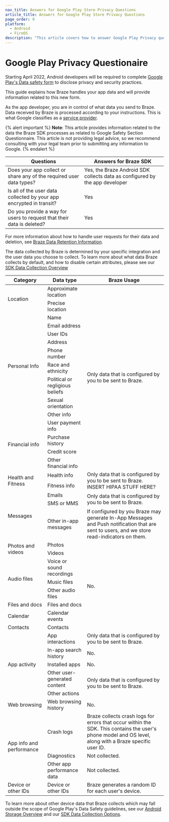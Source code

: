 ```yaml
---
nav_title: Answers for Google Play Store Privacy Questions
article_title: Answers for Google Play Store Privacy Questions
page_order: 9
platform: 
  - Android
  - FireOS
description: "This article covers how to answer Google Play Privacy questions"
---
```

<style>
table td {
    word-break: break-word;
}
</style>

# Google Play Privacy Questionaire

Starting April 2022, Android developers will be required to complete [Google Play's Data safety form](https://support.google.com/googleplay/android-developer/answer/10787469) to disclose privacy and security practices.

This guide explains how Braze handles your app data and will provide information related to this new form. 

As the app developer, you are in control of what data you send to Braze. Data received by Braze is processed according to your instructions. This is what Google classifies as a [service provider][3]. 

{% alert important %}
**Note**:  This article provides information related to the data the Braze SDK processes as related to Google Safety Section Questionnaire. This article is not providing legal advice, so we recommend consulting with your legal team prior to submitting any information to Google.
{% endalert %}


|Questions|Answers for Braze SDK|
|---|---|
|Does your app collect or share any of the required user data types?|Yes, the Braze Android SDK collects data as configured by the app developer|
|Is all of the user data collected by your app encrypted in transit?|Yes|
|Do you provide a way for users to request that their data is deleted?|Yes|

For more information about how to handle user requests for their data and deletion, see [Braze Data Retention Information][1].

The data collected by Braze is determined by your specific integration and the user data you choose to collect. To learn more about what data Braze collects by default, and how to disable certain attributes, please see our [SDK Data Collection Overview](https://www.braze.com/docs/user_guide/data_and_analytics/user_data_collection/sdk_data_collection/#minimum-integration)

<table id="datatypes">
    <thead>
        <tr>
            <th width="25%">Category</th>
            <th width="25%">Data type</th>
            <th width="50%">Braze Usage</th>
        </tr>
    </thead>
    <tbody>
        <tr>
            <td rowspan="2">Location</td>
            <td>Approximate location</td>
            <td rowspan="15">Only data that is configured by you to be sent to Braze.</td>
        </tr>
        <tr>
            <td>Precise location</td>
        </tr>
        <tr>
            <td rowspan="9">Personal Info</td>
            <td>Name</td>
        </tr>
        <tr>
            <td>Email address</td>
        </tr>
        <tr>
            <td>User IDs</td>
        </tr>
        <tr>
            <td>Address</td>
        </tr>
        <tr>
            <td>Phone number</td>
        </tr>
        <tr>
            <td>Race and ethnicity</td>
        </tr>
        <tr>
            <td>Political or regligious beliefs</td>
        </tr>
        <tr>
            <td>Sexual orientation</td>
        </tr>
        <tr>
            <td>Other info</td>
        </tr>
        <tr>
            <td rowspan="4">Financial info</td>
            <td>User payment info</td>
        </tr>
        <tr>
            <td>Purchase history</td>
        </tr>
        <tr>
            <td>Credit score</td>
        </tr>
        <tr>
            <td>Other financial info</td>      
        </tr>
        <tr>
            <td rowspan="2">Health and Fitness</td>
            <td>Health info</td>
            <td rowspan="2">Only data that is configured by you to be sent to Braze. INSERT HIPAA STUFF HERE?</td>
        </tr>
        <tr>
            <td>Fitness info</td>     
        </tr>
        <tr>
            <td rowspan="3">Messages</td>
            <td>Emails</td>
            <td rowspan="2">Only data that is configured by you to be sent to Braze.</td>
        </tr>
        <tr>
            <td>SMS or MMS</td>          
        </tr>
        <tr>
            <td>Other in-app messages</td>
            <td>If configured by you Braze may generate In-App Messages and Push notification that are sent to users, and we store read-indicators on them.</td>
        </tr>
        <tr>
            <td rowspan="2">Photos and videos</td>
            <td>Photos</td>
            <td rowspan="8">No.</td>
        </tr>
        <tr>
            <td>Videos</td>
        </tr>
        <tr>
            <td rowspan="3">Audio files</td>
            <td>Voice or sound recordings</td>
        </tr>        
        <tr>
            <td>Music files</td>
        </tr>
        <tr>
            <td>Other audio files</td>
        </tr>
        <tr>
            <td>Files and docs</td>
            <td>Files and docs</td>
        </tr>
        <tr>
            <td>Calendar</td>
            <td>Calendar events</td>
        </tr>
        <tr>
            <td>Contacts</td>
            <td>Contacts</td>
        </tr>
        <tr>
            <td rowspan="5">App activity</td>
            <td>App interactions</td>
            <td>Only data that is configured by you to be sent to Braze.</td>
        </tr>
        <tr>
            <td>In-app search history</td>
            <td>No.</td>            
        </tr>
        <tr>
            <td>Installed apps</td>
            <td>No.</td>            
        </tr>
        <tr>
            <td>Other user-generated content</td>
            <td rowspan="2">Only data that is configured by you to be sent to Braze.</td>            
        </tr>
        <tr>
            <td>Other actions</td>
        </tr>
        <tr>
            <td>Web browsing</td>
            <td>Web browsing history</td>
            <td>No.</td>
        </tr>
        <tr>
            <td rowspan="3">App info and performance</td>
            <td>Crash logs</td>
            <td>Braze collects crash logs for errors that occur within the SDK. This contains the user's phone model and OS level, along with a Braze specific user ID.</td>
        </tr>
        <tr>
            <td>Diagnostics</td>
            <td>Not collected.</td>            
        </tr>
        <tr>
            <td>Other app performance data</td>
            <td>Not collected.</td>
        </tr>
        <tr>
            <td>Device or other IDs</td>
            <td>Device or other IDs</td>
            <td>Braze generates a random ID for each user's device.</td>
        </tr>
    </tbody>
</table>


To learn more about other device data that Braze collects which may fall outside the scope of Google Play's Data Safety guidelines, see our [Android Storage Overview][2] and our [SDK Data Collection Options](https://www.braze.com/docs/user_guide/data_and_analytics/user_data_collection/sdk_data_collection/).

[1]: https://www.braze.com/docs/api/data_retention/
[2]: https://www.braze.com/docs/developer_guide/platform_integration_guides/android/storage
[3]: https://support.google.com/googleplay/android-developer/answer/10787469?hl=en#zippy=%2Cwhat-kinds-of-activities-can-service-providers-perform